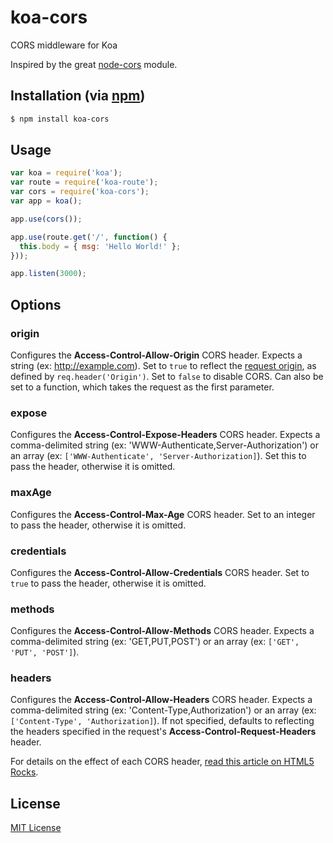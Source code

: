 koa-cors
========

CORS middleware for Koa

Inspired by the great [node-cors](https://github.com/troygoode/node-cors) module.

## Installation (via [npm](https://npmjs.org/package/koa-cors))

```bash
$ npm install koa-cors
```

## Usage

```javascript
var koa = require('koa');
var route = require('koa-route');
var cors = require('koa-cors');
var app = koa();

app.use(cors());

app.use(route.get('/', function() {
  this.body = { msg: 'Hello World!' };
}));

app.listen(3000);
```

## Options

### origin

Configures the **Access-Control-Allow-Origin** CORS header. Expects a string
(ex: http://example.com). Set to `true` to reflect the
[request origin](http://tools.ietf.org/html/draft-abarth-origin-09), as defined
by `req.header('Origin')`. Set to `false` to disable CORS. Can also be set to a
function, which takes the request as the first parameter.

### expose

Configures the **Access-Control-Expose-Headers** CORS header. Expects a
comma-delimited string (ex: 'WWW-Authenticate,Server-Authorization') or an array
(ex: `['WWW-Authenticate', 'Server-Authorization]`). Set this to pass the
header, otherwise it is omitted.

### maxAge

Configures the **Access-Control-Max-Age** CORS header. Set to an integer to pass
the header, otherwise it is omitted.

### credentials

Configures the **Access-Control-Allow-Credentials** CORS header. Set to `true`
to pass the header, otherwise it is omitted.

### methods

Configures the **Access-Control-Allow-Methods** CORS header. Expects a
comma-delimited string (ex: 'GET,PUT,POST') or an array (ex: `['GET', 'PUT',
'POST']`).

### headers
Configures the **Access-Control-Allow-Headers** CORS header. Expects a
comma-delimited string (ex: 'Content-Type,Authorization') or an array (ex:
`['Content-Type', 'Authorization]`). If not specified, defaults to reflecting
the headers specified in the request's **Access-Control-Request-Headers**
header.


For details on the effect of each CORS header,
[read this article on HTML5 Rocks](http://www.html5rocks.com/en/tutorials/cors/).


## License

[MIT License](http://www.opensource.org/licenses/mit-license.php)
